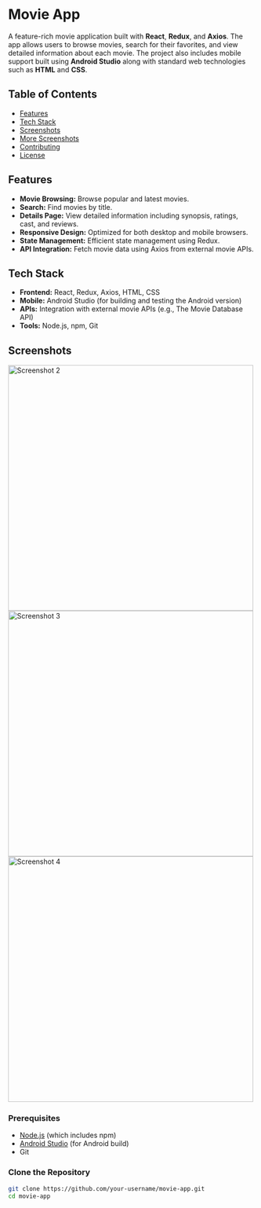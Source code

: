 # Movie App

A feature-rich movie application built with **React**, **Redux**, and **Axios**. The app allows users to browse movies, search for their favorites, and view detailed information about each movie. The project also includes mobile support built using **Android Studio** along with standard web technologies such as **HTML** and **CSS**.

## Table of Contents

- [Features](#features)
- [Tech Stack](#tech-stack)
- [Screenshots](#screenshots)
- [More Screenshots](#more-screenshots)
- [Contributing](#contributing)
- [License](#license)

## Features

- **Movie Browsing:** Browse popular and latest movies.
- **Search:** Find movies by title.
- **Details Page:** View detailed information including synopsis, ratings, cast, and reviews.
- **Responsive Design:** Optimized for both desktop and mobile browsers.
- **State Management:** Efficient state management using Redux.
- **API Integration:** Fetch movie data using Axios from external movie APIs.

## Tech Stack

- **Frontend:** React, Redux, Axios, HTML, CSS
- **Mobile:** Android Studio (for building and testing the Android version)
- **APIs:** Integration with external movie APIs (e.g., The Movie Database API)
- **Tools:** Node.js, npm, Git

## Screenshots
<img src="https://github.com/user-attachments/assets/7a79a3f9-4695-4678-bffe-75f4ceb22166" alt="Screenshot 2" style="height: 500px;" />
<img src="https://github.com/user-attachments/assets/472116e4-835a-44f4-8f74-3cca775aa879" alt="Screenshot 3" style="height: 500px;" />
<img src="https://github.com/user-attachments/assets/59c7d41b-65f3-427e-8c79-32f33deaf701" alt="Screenshot 4" style="height: 500px;" />


### Prerequisites

- [Node.js](https://nodejs.org/) (which includes npm)
- [Android Studio](https://developer.android.com/studio) (for Android build)
- Git

### Clone the Repository

```bash
git clone https://github.com/your-username/movie-app.git
cd movie-app

